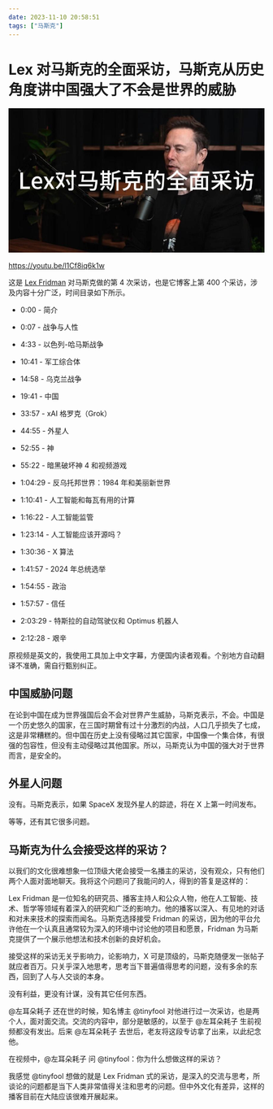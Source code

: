 ```yaml
---
date: 2023-11-10 20:58:51
tags: ["马斯克"]
---
```

# Lex 对马斯克的全面采访，马斯克从历史角度讲中国强大了不会是世界的威胁

![Lex对马斯克的全面采访-封面](assets/Lex对马斯克的全面采访-封面.jpg)

https://youtu.be/l1Cf8iq6k1w

这是 [Lex Fridman](https://twitter.com/lexfridman/status/1722686021781835928) 对马斯克做的第 4 次采访，也是它博客上第 400 个采访，涉及内容十分广泛，时间目录如下所示。

- 0:00 - 简介

- 0:07 - 战争与人性
- 4:33 - 以色列-哈马斯战争
- 10:41 - 军工综合体
- 14:58 - 乌克兰战争
- 19:41 - 中国
- 33:57 - xAI 格罗克（Grok）
- 44:55 - 外星人
- 52:55 - 神
- 55:22 - 暗黑破坏神 4 和视频游戏
- 1:04:29 - 反乌托邦世界：1984 年和美丽新世界
- 1:10:41 - 人工智能和每瓦有用的计算
- 1:16:22 - 人工智能监管
- 1:23:14 - 人工智能应该开源吗？
- 1:30:36 - X 算法
- 1:41:57 - 2024 年总统选举
- 1:54:55 - 政治
- 1:57:57 - 信任
- 2:03:29 - 特斯拉的自动驾驶仪和 Optimus 机器人
- 2:12:28 - 艰辛

原视频是英文的，我使用工具加上中文字幕，方便国内读者观看。个别地方自动翻译不准确，需自行甄别纠正。

## 中国威胁问题

在论到中国在成为世界强国后会不会对世界产生威胁，马斯克表示，不会。中国是一个历史悠久的国家，在三国时期曾有过十分激烈的内战，人口几乎损失了七成，这是非常糟糕的。但中国在历史上没有侵略过其它国家，中国像一个集合体，有很强的包容性，但没有主动侵略过其他国家。所以，马斯克认为中国的强大对于世界而言，是安全的。

## 外星人问题

没有。马斯克表示，如果 SpaceX 发现外星人的踪迹，将在 X 上第一时间发布。

等等，还有其它很多问题。

## 马斯克为什么会接受这样的采访？

以我们的文化很难想象一位顶级大佬会接受一名播主的采访，没有观众，只有他们两个人面对面地聊天。我将这个问题问了我能问的人，得到的答复是这样的：

Lex Fridman 是一位知名的研究员、播客主持人和公众人物，他在人工智能、技术、哲学等领域有着深入的研究和广泛的影响力。他的播客以深入、有见地的对话和对未来技术的探索而闻名。马斯克选择接受 Fridman 的采访，因为他的平台允许他在一个认真且通常较为深入的环境中讨论他的项目和愿景，Fridman 为马斯克提供了一个展示他想法和技术创新的良好机会。

接受这样的采访无关乎影响力，论影响力，X 可是顶级的，马斯克随便发一张帖子就应者百万。只关乎深入地思考，思考当下普遍值得思考的问题，没有多余的东西，回到了人与人交谈的本身。

没有利益，更没有计谋，没有其它任何东西。

@左耳朵耗子 还在世的时候，知名博主 @tinyfool 对他进行过一次采访，也是两个人，面对面交流。交流的内容中，部分是敏感的，以至于 @左耳朵耗子 生前视频都没有发出。后来 @左耳朵耗子 去世后，老友将这段专访拿了出来，以此纪念他。

在视频中，@左耳朵耗子 问 @tinyfool：你为什么想做这样的采访？

我感觉 @tinyfool 想做的就是 Lex Fridman 式的采访，是深入的交流与思考，所谈论的问题都是当下人类非常值得关注和思考的问题。但中外文化有差异，这样的播客目前在大陆应该很难开展起来。



